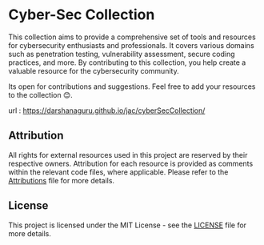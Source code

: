 # Cyber-Sec Collection

This collection aims to provide a comprehensive set of tools and resources for cybersecurity enthusiasts and professionals. It covers various domains such as penetration testing, vulnerability assessment, secure coding practices, and more. By contributing to this collection, you help create a valuable resource for the cybersecurity community.

Its open for contributions and suggestions. Feel free to add your resources to the collection 😊.

url : https://darshanaguru.github.io/jac/cyberSecCollection/

## Attribution

All rights for external resources used in this project are reserved by their respective owners. Attribution for each resource is provided as comments within the relevant code files, where applicable. Please refer to the [Attributions](https://darshanaguru.github.io/jac/attributions.html) file for more details.

## License

This project is licensed under the MIT License - see the [LICENSE](https://github.com/DarshanAguru/jac/blob/main/LICENSE) file for more details.